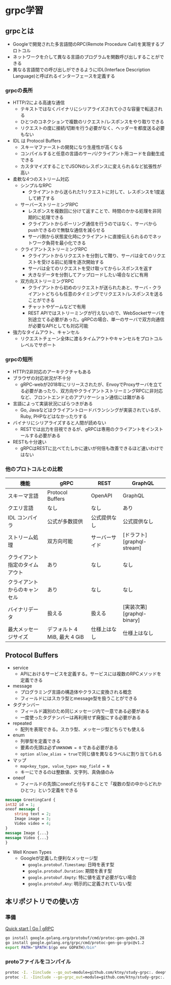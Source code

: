 # grpc学習

## grpcとは

- Googleで開発された多言語間のRPC(Remote Procedure Call)を実現するプロトコル
- ネットワークを介して異なる言語のプログラムを関数呼び出しすることができる
- 異なる言語間での呼び出しができるようにIDL(Interface Description Language)と呼ばれるインターフェースを定義する

### grpcの長所

- HTTP/2による高速な通信
    - テキストではなくバイナリにシリアライズされて小さな容量で転送される
    - ひとつのコネクションで複数のリクエスト/レスポンスをやり取りできる
    - リクエストの度に接続/切断を行う必要がなく、ヘッダーを都度送る必要もない
- IDL は Protocol Buffers
    - スキーマファーストの開発になり生産性が高くなる
    - コンパイルすると任意の言語のサーバ/クライアント用コードを自動生成できる
    - カスタマイズすることでJSONのレスポンスに変えられるなど拡張性が高い
- 柔軟な4つのストリーム対応
    - シンプルなRPC
        - クライアントから送られた1リクエストに対して、レスポンスを1度返して終了する
    - サーバーストリーミングRPC
        - レスポンスを複数回に分けて返すことで、時間のかかる処理を非同期的に処理できる
        - クライアントからポーリング通信を行うのではなく、サーバからpushできるので無駄な通信を減らせる
        - サーバ側から状態変化時にクライアントに直接伝えられるのでネットワーク負荷を最小化できる
    - クライアントストリーミングRPC
        - クライアントからリクエストを分割して贈り、サーバは全てのリクエストを受ける前に処理を逐次開始する
        - サーバは全てのリクエストを受け取ってからレスポンスを返す
        - 大きなデータを分割してアップロードしたい場合などに有用
    - 双方向ストリーミングRPC
        - クライアントから初めのリクエストが送られたあと、サーバ・クライアントどちらも任意のタイミングでリクエスト/レスポンスを送ることができる
        - チャットやゲームなどで有用
        - REST APIではストリーミングが行えないので、WebSocketサーバを別途立てる必要があった。gRPCの場合、単一のサーバで双方向通信が必要なAPIとしても対応可能
- 強力なタイムアウト、キャンセル
    - リクエストチェーン全体に渡るタイムアウトやキャンセルをプロトコルレベルでサポート

### grpcの短所

- HTTP/2非対応のアーキテクチャもある
- ブラウザの対応状況が不十分
    - gRPC-webが2018年にリリースされたが、EnvoyでProxyサーバを立てる必要があったり、双方向やクライアントストリーミングRPCに非対応など、フロントエンドとのアプリケーション通信には難がある
- 言語によって実装状況にばらつきがある
    - Go, Javaなどはクライアントロードバランシングが実装されているが、Ruby, PHPなどはなかったりする
- バイナリにシリアライズすると人間が読めない
    - RESTでは出力を目視できるが、gRPCは専用のクライアントをインストールする必要がある
- RESTも十分速い
    - gRPCはRESTに比べてたしかに速いが何倍も改善できるほど速いわけではない

### 他のプロトコルとの比較

| 機能                           | gRPC                         | REST           | GraphQL                    |
| ------------------------------ | ---------------------------- | -------------- | -------------------------- |
| スキーマ言語                   | Protocol Buffers             | OpenAPI        | GraphQL                    |
| クエリ言語                     | なし                         | なし           | あり                       |
| IDL コンパイラ                 | 公式が多数提供               | 公式提供なし   | 公式提供なし               |
| ストリーム処理                 | 双方向可能                   | サーバーサイド | [ドラフト][graphql-stream] |
| クライアント指定のタイムアウト | あり                         | なし           | なし                       |
| クライアントからのキャンセル   | あり                         | なし           | なし                       |
| バイナリデータ                 | 扱える                       | 扱える         | [実装次第][graphql-binary] |
| 最大メッセージサイズ           | デフォルト 4 MiB, 最大 4 GiB | 仕様上はなし   | 仕様上はなし               |

## Protocol Buffers

- service
    - APIにおけるサービスを定義する。サービスには複数のRPCメソッドを定義できる
- message
    - プログラミング言語の構造体やクラスに変換される概念
    - フィールドにはスカラ型とmessage型を扱うことができる
- タグナンバー
	- フィールド識別のため同じメッセージ内で一意である必要がある
	- 一度使ったタグナンバーは再利用せず廃盤にする必要がある
-  repeated
	- 配列を表現できる。スカラ型、メッセージ型どちらでも使える
- enum
	- 列挙型を定義できる
	- 要素の先頭は必ず`UNKNOWN = 0` である必要がある
	- `option allow_alias = true`で同じ値を異なるラベルに割り当てられる
- マップ
	- `map<key_type, value_type> map_field = N`
	- キーにできるのは整数値、文字列、真偽値のみ
- oneof
	- フィールドの先頭にoneofと付与することで「複数の型の中からどれかひとつ」という定義をできる

```proto
message GreetingCard {
int32 id = 1;
oneof message {
    string text = 2;
    Image image = 3;
    Video video = 4;
}
message Image {...}
message Video {...}
}
```

- Well Known Types
	- Googleが定義した便利なメッセージ型
	    - `google.protobuf.Timestamp`: 日時を表す型
	    - `google.protobuf.Duration`: 期間を表す型
	    - `google.protobuf.Empty`: 特に値を返す必要がない場合
	    - `google.protobuf.Any`: 明示的に定義されていない型

## 本リポジトリでの使い方

### 準備

[Quick start | Go | gRPC](https://grpc.io/docs/languages/go/quickstart/)

```sh
go install google.golang.org/protobuf/cmd/protoc-gen-go@v1.28
go install google.golang.org/grpc/cmd/protoc-gen-go-grpc@v1.2
export PATH="$PATH:$(go env GOPATH)/bin"
```

### protoファイルをコンパイル

```sh
protoc -I. -Iinclude --go_out=module=github.com/ktny/study-grpc:. deepthought.proto
protoc -I. -Iinclude --go-grpc_out=module=github.com/ktny/study-grpc:. deepthought.proto
```
